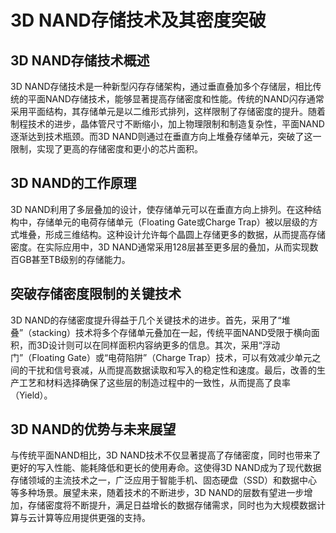 # 3D NAND存储技术及其密度突破

## 3D NAND存储技术概述
3D NAND存储技术是一种新型闪存存储架构，通过垂直叠加多个存储层，相比传统的平面NAND存储技术，能够显著提高存储密度和性能。传统的NAND闪存通常采用平面结构，其存储单元是以二维形式排列，这样限制了存储密度的提升。随着制程技术的进步，晶体管尺寸不断缩小，加上物理限制和制造复杂性，平面NAND逐渐达到技术瓶颈。而3D NAND则通过在垂直方向上堆叠存储单元，突破了这一限制，实现了更高的存储密度和更小的芯片面积。

## 3D NAND的工作原理
3D NAND利用了多层叠加的设计，使存储单元可以在垂直方向上排列。在这种结构中，存储单元的电荷存储单元（Floating Gate或Charge Trap）被以层级的方式堆叠，形成三维结构。这种设计允许每个晶圆上存储更多的数据，从而提高存储密度。在实际应用中，3D NAND通常采用128层甚至更多层的叠加，从而实现数百GB甚至TB级别的存储能力。

## 突破存储密度限制的关键技术
3D NAND的存储密度提升得益于几个关键技术的进步。首先，采用了“堆叠”（stacking）技术将多个存储单元叠加在一起，传统平面NAND受限于横向面积，而3D设计则可以在同样面积内容纳更多的信息。其次，采用“浮动门”（Floating Gate）或“电荷陷阱”（Charge Trap）技术，可以有效减少单元之间的干扰和信号衰减，从而提高数据读取和写入的稳定性和速度。最后，改善的生产工艺和材料选择确保了这些层的制造过程中的一致性，从而提高了良率（Yield）。

## 3D NAND的优势与未来展望
与传统平面NAND相比，3D NAND技术不仅显著提高了存储密度，同时也带来了更好的写入性能、能耗降低和更长的使用寿命。这使得3D NAND成为了现代数据存储领域的主流技术之一，广泛应用于智能手机、固态硬盘（SSD）和数据中心等多种场景。展望未来，随着技术的不断进步，3D NAND的层数有望进一步增加，存储密度将不断提升，满足日益增长的数据存储需求，同时也为大规模数据计算与云计算等应用提供更强的支持。